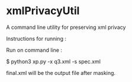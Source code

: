 # xmlPrivacyUtil
A command line utility for preserving xml privacy

Instructions for running :

Run on command line :

$ python3 xp.py -x q3.xml -s spec.xml

final.xml will be the output file after masking.
